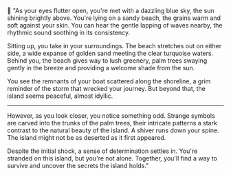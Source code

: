 📢 "As your eyes flutter open, you're met with a dazzling blue sky, the sun shining brightly above. You're lying on a sandy beach, the grains warm and soft against your skin. You can hear the gentle lapping of waves nearby, the rhythmic sound soothing in its consistency.

Sitting up, you take in your surroundings. The beach stretches out on either side, a wide expanse of golden sand meeting the clear turquoise waters. Behind you, the beach gives way to lush greenery, palm trees swaying gently in the breeze and providing a welcome shade from the sun.

You see the remnants of your boat scattered along the shoreline, a grim reminder of the storm that wrecked your journey. But beyond that, the island seems peaceful, almost idyllic.

---

However, as you look closer, you notice something odd. Strange symbols are carved into the trunks of the palm trees, their intricate patterns a stark contrast to the natural beauty of the island. A shiver runs down your spine. The island might not be as deserted as it first appeared.

Despite the initial shock, a sense of determination settles in. You're stranded on this island, but you're not alone. Together, you'll find a way to survive and uncover the secrets the island holds."
